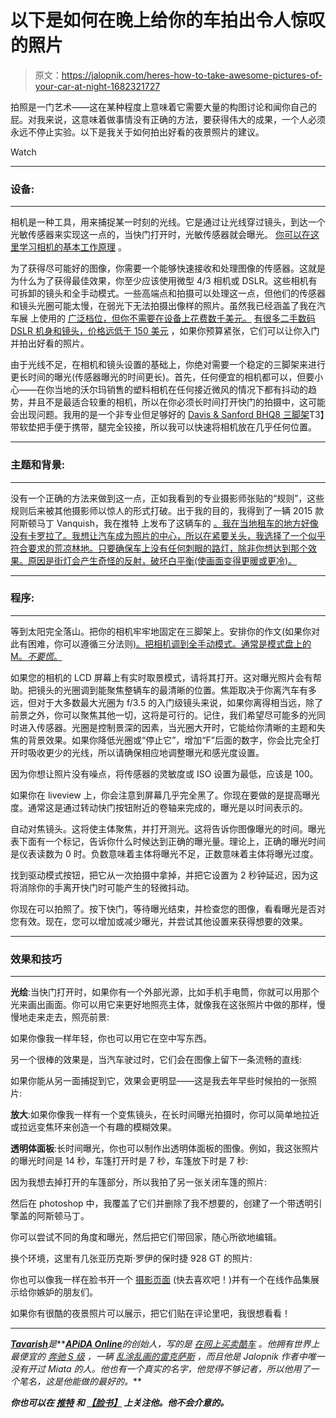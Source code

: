 # 以下是如何在晚上给你的车拍出令人惊叹的照片

> 原文：<https://jalopnik.com/heres-how-to-take-awesome-pictures-of-your-car-at-night-1682321727>

拍照是一门艺术——这在某种程度上意味着它需要大量的构图讨论和闻你自己的屁。对我来说，这意味着做事情没有正确的方法，要获得伟大的成果，一个人必须永远不停止实验。以下是我关于如何拍出好看的夜景照片的建议。

Watch

* * *

### 设备:

* * *

相机是一种工具，用来捕捉某一时刻的光线。它是通过让光线穿过镜头，到达一个光敏传感器来实现这一点的，当快门打开时，光敏传感器就会曝光。 [你可以在这里学习相机的基本工作原理](http://www.explainthatstuff.com/digitalcameras.html) 。

为了获得尽可能好的图像，你需要一个能够快速接收和处理图像的传感器。这就是为什么为了获得最佳效果，你至少应该使用微型 4/3 相机或 DSLR。这些相机有可拆卸的镜头和全手动模式。一些高端点和拍摄可以处理这一点，但他们的传感器和镜头光圈可能太慢，在弱光下无法拍摄出像样的照片。虽然我已经涵盖了我在汽车展 上使用的 [广泛档位，但你不需要在设备上花费数千美元。](https://jalopnik.com/heres-the-photo-gear-you-need-to-properly-cover-an-auto-1679143374) [有很多二手数码 DSLR 机身和镜头，价格远低于 150 美元](http://rover.ebay.com/rover/1/711-53200-19255-0/1?icep_ff3=9&pub=5575077351&toolid=10001&campid=5337640698&customid=&icep_uq=&icep_sellerId=&icep_ex_kw=&icep_sortBy=12&icep_catId=31388&icep_minPrice=&icep_maxPrice=&ipn=psmain&icep_vectorid=229466&kwid=902099&mtid=824&kw=lg) ，如果你预算紧张，它们可以让你入门并拍出好看的照片。

由于光线不足，在相机和镜头设置的基础上，你绝对需要一个稳定的三脚架来进行更长时间的曝光(传感器曝光的时间更长)。首先，任何便宜的相机都可以，但要小心——在你当地的沃尔玛销售的塑料相机在任何接近微风的情况下都有抖动的趋势，并且不是最适合较重的相机，所以在你必须长时间打开快门的拍摄中，这可能会出现问题。我用的是一个非专业但足够好的 [Davis & Sanford BHQ8 三脚架](http://rover.ebay.com/rover/1/711-53200-19255-0/1?ff3=4&pub=5575077351&toolid=10001&campid=5337640698&customid=&mpre=http%3A%2F%2Fwww.ebay.com%2Fitm%2FDavis-Sanford-TRAVERSEB8-Traverse-Tripod-w-BHQ8-Head-%2F371133139049%3Fpt%3DLH_DefaultDomain_0%26hash%3Ditem5669424869)T3】带软垫把手便于携带，腿完全铰接，所以我可以快速将相机放在几乎任何位置。

* * *

### 主题和背景:

* * *

没有一个正确的方法来做到这一点，正如我看到的专业摄影师张贴的“规则”，这些规则后来被其他摄影师以惊人的形式打破。出于我的目的，我得到了一辆 2015 款阿斯顿马丁 Vanquish，我在推特 上发布了这辆车的 [。我在当地租车的地方好像没有卡罗拉了。我想让汽车成为照片的中心，所以在紧要关头，我选择了一个似乎符合要求的荒凉林地。只要确保车上没有任何刺眼的路灯，除非你想达到那个效果。原因是街灯会产生奇怪的反射，破坏白平衡(使画面变得更暖或更冷)。](https://twitter.com/APiDAOnline/status/550125782270750720)

* * *

### 程序:

* * *

等到太阳完全落山。把你的相机牢牢地固定在三脚架上。安排你的作文(如果你对此有困难，你可以遵循三分法则[)。把相机调到全手动模式。通常是模式盘上的 M。*不要慌*。](http://digital-photography-school.com/rule-of-thirds/)

如果您的相机的 LCD 屏幕上有实时取景模式，请将其打开。这对曝光照片会有帮助。把镜头的光圈调到能聚焦整辆车的最清晰的位置。焦距取决于你离汽车有多远，但对于大多数最大光圈为 f/3.5 的入门级镜头来说，如果你离得相当远，除了前景之外，你可以聚焦其他一切，这将是可行的。记住，我们希望尽可能多的光同时进入传感器。光圈是控制景深的因素，当光圈大开时，它能给你清晰的主题和失焦的背景效果。如果你降低光圈或“停止它”，增加“F”后面的数字，你会比完全打开时吸收更少的光线，所以请确保相应地调整曝光和感光度设置。

因为你想让照片没有噪点，将传感器的灵敏度或 ISO 设置为最低，应该是 100。

如果你在 liveview 上，你会注意到屏幕几乎完全黑了。你现在要做的是提高曝光度。通常这是通过转动快门按钮附近的卷轴来完成的，曝光是以时间表示的。

自动对焦镜头。这将使主体聚焦，并打开测光。这将告诉你图像曝光的时间。曝光表下面有一个标记，告诉你什么时候达到正确的曝光量。理论上，正确的曝光时间是仪表读数为 0 时。负数意味着主体将曝光不足，正数意味着主体将曝光过度。

找到驱动模式按钮，把它从一次拍摄中拿掉，并把它设置为 2 秒钟延迟，因为这将消除你的手离开快门时可能产生的轻微抖动。

你现在可以拍照了。按下快门，等待曝光结束，并检查您的图像，看看曝光是否对您有效。现在，您可以增加或减少曝光，并尝试其他设置来获得想要的效果。

* * *

### 效果和技巧

* * *

**光绘**:当快门打开时，如果你有一个外部光源，比如手机手电筒，你就可以用那个光来画出画面。你可以用它来更好地照亮主体，就像我在这张照片中做的那样，慢慢地走来走去，照亮前景:

如果你像我一样年轻，你也可以用它在空中写东西。

另一个很棒的效果是，当汽车驶过时，它们会在图像上留下一条流畅的直线:

如果你能从另一面捕捉到它，效果会更明显——这是我去年早些时候拍的一张照片:

**放大**:如果你像我一样有一个变焦镜头，在长时间曝光拍摄时，你可以简单地拉近或拉远变焦环来创造一个有趣的模糊效果。

**透明体面板**:长时间曝光，你也可以制作出透明体面板的图像。例如，我这张照片的曝光时间是 14 秒，车篷打开时是 7 秒，车篷放下时是 7 秒:

因为我想去掉打开的车篷部分，所以我拍了另一张关闭车篷的照片:

然后在 photoshop 中，我覆盖了它们并删除了我不想要的，创建了一个带透明引擎盖的阿斯顿马丁。

你可以尝试不同的角度和曝光，然后把它们带回家，随心所欲地编辑。

换个环境，这里有几张亚历克斯·罗伊的保时捷 928 GT 的照片:

你也可以像我一样在脸书开一个 [摄影页面](https://www.facebook.com/tavarishphotographer) (快去喜欢吧！)并有一个在线作品集展示给你嫉妒的朋友们。

如果你有很酷的夜景照片可以展示，把它们贴在评论里吧，我很想看看！

* * *

[***Tavarish***](http://twitter.com/apidaonline)*是***[***APiDA Online***](http://www.apidaonline.com/)*的创始人，写的是* [*在网上买卖酷车*](http://carbuying.jalopnik.com/tag/art-of-the-flip) *。他拥有世界上最便宜的* [*奔驰 S 级*](https://jalopnik.com/5-things-no-one-tells-you-about-owning-a-used-luxury-ca-1582610274) *，一辆* [*乱涂乱画的雷克萨斯*](http://oppositelock.jalopnik.com/this-is-the-craziest-lexus-sc300-ive-ever-seen-and-it-1524907627) *，而且他是 Jalopnik 作者中唯一没有开过 Miata 的人。他也有一个真实的名字，他觉得不够记者，所以他用了一个笔名，这是他能做的最好的。***

***你也可以在* [*推特*](http://twitter.com/apidaonline) *和* [*【脸书】*](http://facebook.com/apidaonline) *上关注他。他不会介意的。***